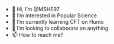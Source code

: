 - 👋 Hi, I’m @MSHE97
- 👀 I’m interested in Popular Science
- 🌱 I’m currently learning CFT on Humo
- 💞️ I’m looking to collaborate on anything
- 📫 How to reach me?

<!---
MSHE97/MSHE97 is a ✨ special ✨ repository because its `README.md` (this file) appears on your GitHub profile.
You can click the Preview link to take a look at your changes.
--->
